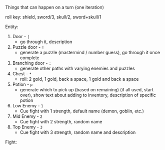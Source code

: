 Things that can happen on a turn (one iteration)

roll key: shield, sword/3, skull/2, sword+skull/1

Entity:
1. Door - `|`
   * go through it, description
2. Puzzle door - `!`
    * generate a puzzle (mastermind / number guess), go through it once complete
3. Branching door - `:`
    * generate other paths with varying enemies and puzzles
4. Chest - `*`
    * roll: 2 gold, 1 gold, back a space, 1 gold and back a space
5. Potion - `p`
    * generate which to pick up (based on remaining) (if all used, start over), show text about adding to inventory, description of specific potion
6. Low Enemy - `1`
    * Cue fight with 1 strength, default name (demon, goblin, etc.)
7. Mid Enemy - `2`
    * Cue fight with 2 strength, random name
8. Top Enemy - `3`
    * Cue fight with 3 strength, random name and description


Fight:
    